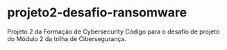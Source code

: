 # projeto2-desafio-ransomware
Projeto 2 da Formação de Cybersecurity
Código para o desafio de projeto do Módulo 2 da trilha de Cibersegurança.
